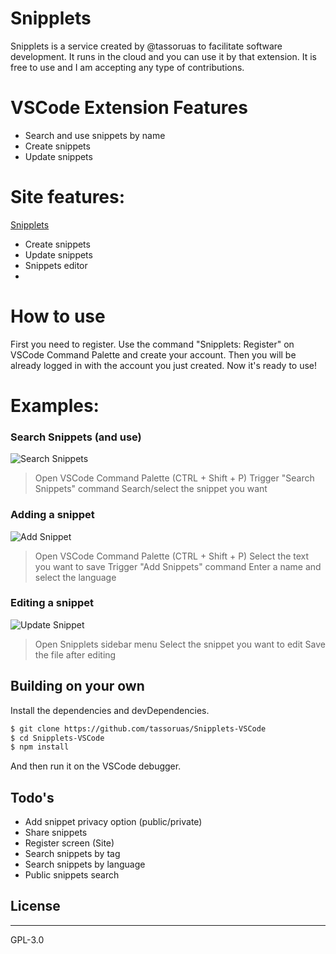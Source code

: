 # Snipplets

Snipplets is a service created by @tassoruas to facilitate software development. It runs in the cloud and you can use it by that extension.
It is free to use and I am accepting any type of contributions.

# VSCode Extension Features

- Search and use snippets by name
- Create snippets
- Update snippets

# Site features:

[Snipplets]

- Create snippets
- Update snippets
- Snippets editor
-

# How to use

First you need to register. Use the command "Snipplets: Register" on VSCode Command Palette and create your account.
Then you will be already logged in with the account you just created.
Now it's ready to use!

# Examples:

### Search Snippets (and use)

![Search Snippets](https://media.giphy.com/media/KAGhm43a0xszpGNNGg/giphy.gif)

> Open VSCode Command Palette (CTRL + Shift + P)
> Trigger "Search Snippets" command
> Search/select the snippet you want

### Adding a snippet

![Add Snippet](https://media.giphy.com/media/d9aCwU7kUpd3YBeAN0/giphy.gif)

> Open VSCode Command Palette (CTRL + Shift + P)
> Select the text you want to save
> Trigger "Add Snippets" command
> Enter a name and select the language

### Editing a snippet

![Update Snippet](https://media.giphy.com/media/ZDzk3oCi2WNinZZw8l/giphy.gif)

> Open Snipplets sidebar menu
> Select the snippet you want to edit
> Save the file after editing

## Building on your own

Install the dependencies and devDependencies.

```sh
$ git clone https://github.com/tassoruas/Snipplets-VSCode
$ cd Snipplets-VSCode
$ npm install
```

And then run it on the VSCode debugger.

## Todo's

- Add snippet privacy option (public/private)
- Share snippets
- Register screen (Site)
- Search snippets by tag
- Search snippets by language
- Public snippets search

## License

---

GPL-3.0

[snipplets]: https://snipplets.dev
